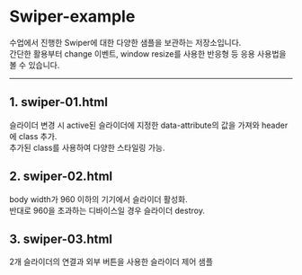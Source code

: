 # Swiper-example
수업에서 진행한 Swiper에 대한 다양한 샘플을 보관하는 저장소입니다.<br>
간단한 활용부터 change 이벤트, window resize를 사용한 반응형 등 응용 사용법을 볼 수 있습니다.

---

## 1. swiper-01.html
슬라이더 변경 시 active된 슬라이더에 지정한 data-attribute의 값을 가져와 header에 class 추가.<br>
추가된 class를 사용하여 다양한 스타일링 가능.

## 2. swiper-02.html
body width가 960 이하의 기기에서 슬라이더 활성화.<br>
반대로 960을 초과하는 디바이스일 경우 슬라이더 destroy.

## 3. swiper-03.html
2개 슬라이더의 연결과 외부 버튼을 사용한 슬라이더 제어 샘플
